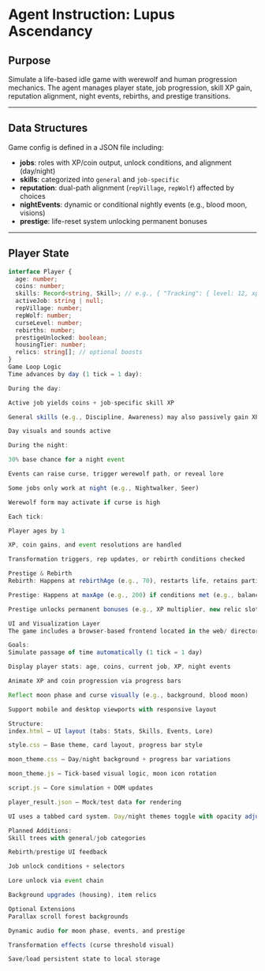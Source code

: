 # Agent Instruction: Lupus Ascendancy

## Purpose
Simulate a life-based idle game with werewolf and human progression mechanics. The agent manages player state, job progression, skill XP gain, reputation alignment, night events, rebirths, and prestige transitions.

---

## Data Structures

Game config is defined in a JSON file including:

- **jobs**: roles with XP/coin output, unlock conditions, and alignment (day/night)
- **skills**: categorized into `general` and `job-specific`
- **reputation**: dual-path alignment (`repVillage`, `repWolf`) affected by choices
- **nightEvents**: dynamic or conditional nightly events (e.g., blood moon, visions)
- **prestige**: life-reset system unlocking permanent bonuses

---

## Player State

```ts
interface Player {
  age: number;
  coins: number;
  skills: Record<string, Skill>; // e.g., { "Tracking": { level: 12, xp: 340 } }
  activeJob: string | null;
  repVillage: number;
  repWolf: number;
  curseLevel: number;
  rebirths: number;
  prestigeUnlocked: boolean;
  housingTier: number;
  relics: string[]; // optional boosts
}
Game Loop Logic
Time advances by day (1 tick = 1 day):

During the day:

Active job yields coins + job-specific skill XP

General skills (e.g., Discipline, Awareness) may also passively gain XP

Day visuals and sounds active

During the night:

30% base chance for a night event

Events can raise curse, trigger werewolf path, or reveal lore

Some jobs only work at night (e.g., Nightwalker, Seer)

Werewolf form may activate if curse is high

Each tick:

Player ages by 1

XP, coin gains, and event resolutions are handled

Transformation triggers, rep updates, or rebirth conditions checked

Prestige & Rebirth
Rebirth: Happens at rebirthAge (e.g., 70), restarts life, retains partial XP

Prestige: Happens at maxAge (e.g., 200) if conditions met (e.g., balance rep + curse)

Prestige unlocks permanent bonuses (e.g., XP multiplier, new relic slot)

UI and Visualization Layer
The game includes a browser-based frontend located in the web/ directory.

Goals:
Simulate passage of time automatically (1 tick = 1 day)

Display player stats: age, coins, current job, XP, night events

Animate XP and coin progression via progress bars

Reflect moon phase and curse visually (e.g., background, blood moon)

Support mobile and desktop viewports with responsive layout

Structure:
index.html — UI layout (tabs: Stats, Skills, Events, Lore)

style.css — Base theme, card layout, progress bar style

moon_theme.css — Day/night background + progress bar variations

moon_theme.js — Tick-based visual logic, moon icon rotation

script.js — Core simulation + DOM updates

player_result.json — Mock/test data for rendering

UI uses a tabbed card system. Day/night themes toggle with opacity adjustments (e.g., .card { opacity: 0.3 } in day). Progress bars are golden during the day and blood-red at night.

Planned Additions:
Skill trees with general/job categories

Rebirth/prestige UI feedback

Job unlock conditions + selectors

Lore unlock via event chain

Background upgrades (housing), item relics

Optional Extensions
Parallax scroll forest backgrounds

Dynamic audio for moon phase, events, and prestige

Transformation effects (curse threshold visual)

Save/load persistent state to local storage